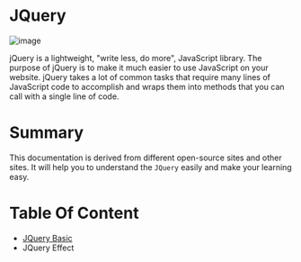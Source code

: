 # JQuery
![image](https://github.com/Antony-M1/jquery/assets/96291963/ad5736a0-4b84-48c1-93bf-62c89ce4f8d5)

jQuery is a lightweight, "write less, do more", JavaScript library. The purpose of jQuery is to make it much easier to use JavaScript on your website. jQuery takes a lot of common tasks that require many lines of JavaScript code to accomplish and wraps them into methods that you can call with a single line of code.

# Summary
This documentation is derived from different open-source sites and other sites. It will help you to understand the `JQuery` easily and make your learning easy.

# Table Of Content
* [JQuery Basic](https://github.com/Antony-M1/jquery/blob/main/docs/basic.md)
* JQuery Effect
